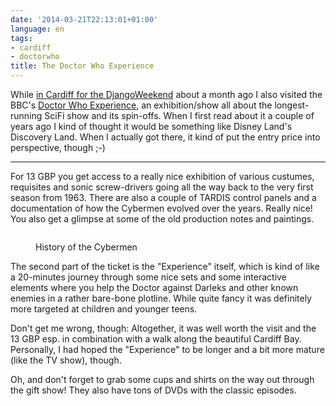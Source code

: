 ```yaml
---
date: '2014-03-21T22:13:01+01:00'
language: en
tags:
- cardiff
- doctorwho
title: The Doctor Who Experience
---
```



While [in Cardiff for the DjangoWeekend][2] about a month ago I also visited the
BBC's [Doctor Who Experience][1], an exhibition/show all about the
longest-running SciFi show and its spin-offs. When I first read about it a
couple of years ago I kind of thought it would be something like Disney Land's
Discovery Land. When I actually got there, it kind of put the entry price into
perspective, though ;-)

-------

For 13 GBP you get access to a really nice exhibition of various custumes,
requisites and sonic screw-drivers going all the way back to the very first
season from 1963. There are also a couple of TARDIS control panels and a
documentation of how the Cybermen evolved over the years. Really nice! You also
get a glimpse at some of the old production notes and paintings.

<figure>
    <img src="http://photos.h10n.me/Conferences/DjangoWeekend-2014/i-VX6m9m8/0/XL/DSC01821-XL.jpg" alt="">
    <figcaption><p>History of the Cybermen</p></figcaption>
</figure>

The second part of the ticket is the "Experience" itself, which is kind of like
a 20-minutes journey through some nice sets and some interactive elements where
you help the Doctor against Darleks and other known enemies in a rather
bare-bone plotline. While quite fancy it was definitely more targeted
at children and younger teens.

Don't get me wrong, though: Altogether, it was well worth the visit and the 13
GBP esp. in combination with a walk along the beautiful Cardiff Bay. Personally,
I had hoped the "Experience" to be longer and a bit more mature (like the TV
show), though.

Oh, and don't forget to grab some cups and shirts on the way out through the
gift show! They also have tons of DVDs with the classic episodes.

[1]: http://www.doctorwhoexperience.com/
[2]: http://zerokspot.com/weblog/2014/02/18/django-weekend-2014/
